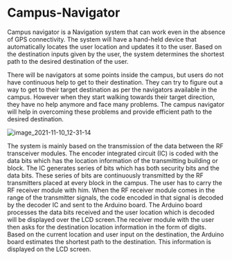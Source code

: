 # Campus-Navigator

Campus navigator is a Navigation system that can work even in the absence of GPS connectivity. The system will have a hand-held device that automatically locates the user location and updates it to the user. Based on the destination inputs given by the user, the system determines the shortest path to the desired destination of the user.

There will be navigators at some points inside the campus, but users do not have continuous help to get to their destination. They can try to figure out a way to get to their
target destination as per the navigators available in the campus. However when they start walking towards their target direction, they have no help anymore and face many
problems. The campus navigator will help in overcoming these problems and provide efficient path to the desired destination.

![image_2021-11-10_12-31-14](https://user-images.githubusercontent.com/69961625/141065472-b7787780-368e-4663-a5ad-ae4fd80ed3d4.png)

The system is mainly based on the transmission of the data between the RF transceiver modules. The encoder integrated circuit (IC) is coded with the data bits which has the
location information of the transmitting building or block. The IC generates series of bits which has both security bits and the data bits. These series of bits are continuously
transmitted by the RF transmitters placed at every block in the campus. The user has to carry the RF receiver module with him. When the RF receiver module comes in the range
of the transmitter signals, the code encoded in that signal is decoded by the decoder IC and sent to the Arduino board. The Arduino board processes the data bits received and
the user location which is decoded will be displayed over the LCD screen.The receiver module with the user then asks for the destination location information in the form of digits. Based on the current location and user input on the destination, the Arduino board estimates the shortest path to the destination. This information is displayed on the LCD screen.
